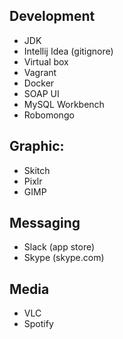 ## Development
* JDK
* Intellij Idea (gitignore)
* Virtual box
* Vagrant
* Docker
* SOAP UI
* MySQL Workbench
* Robomongo

## Graphic: 
* Skitch
* Pixlr
* GIMP

## Messaging
* Slack (app store)
* Skype (skype.com)

## Media 
* VLC
* Spotify 
